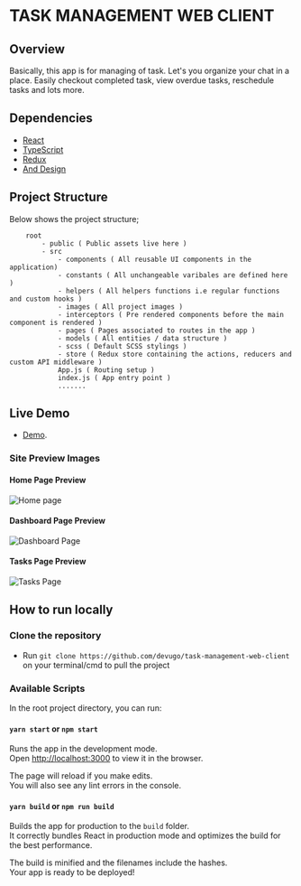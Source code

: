# TASK MANAGEMENT WEB CLIENT

## Overview

Basically, this app is for managing of task. Let's you organize your chat in a place. Easily checkout completed task, view overdue tasks, reschedule tasks and lots more.

## Dependencies

- [React](https://reactjs.org/)
- [TypeScript](https://www.typescriptlang.org/)
- [Redux](https://redux.js.org/)
- [And Design](https://ant.design/)

## Project Structure

Below shows the project structure;

```
    root
        - public ( Public assets live here )
        - src
            - components ( All reusable UI components in the application)
            - constants ( All unchangeable varibales are defined here )
            - helpers ( All helpers functions i.e regular functions and custom hooks )
            - images ( All project images )
            - interceptors ( Pre rendered components before the main component is rendered )
            - pages ( Pages associated to routes in the app )
            - models ( All entities / data structure )
            - scss ( Default SCSS stylings )
            - store ( Redux store containing the actions, reducers and custom API middleware )
            App.js ( Routing setup )
            index.js ( App entry point )
            .......

```

## Live Demo

- [Demo](https://task-management-by-devugo.netlify.app/).

### Site Preview Images

#### Home Page Preview

![Home page](https://task-management-by-devugo.netlify.app/home-preview.png)

#### Dashboard Page Preview

![Dashboard Page](https://task-management-by-devugo.netlify.app/dashboard-preview.png)

#### Tasks Page Preview

![Tasks Page](https://task-management-by-devugo.netlify.app/tasks-preview.png)

## How to run locally

### Clone the repository

- Run `git clone https://github.com/devugo/task-management-web-client` on your terminal/cmd to pull the project

### Available Scripts

In the root project directory, you can run:

#### `yarn start` or `npm start`

Runs the app in the development mode.\
Open [http://localhost:3000](http://localhost:3000) to view it in the browser.

The page will reload if you make edits.\
You will also see any lint errors in the console.

#### `yarn build` or `npm run build`

Builds the app for production to the `build` folder.\
It correctly bundles React in production mode and optimizes the build for the best performance.

The build is minified and the filenames include the hashes.\
Your app is ready to be deployed!
